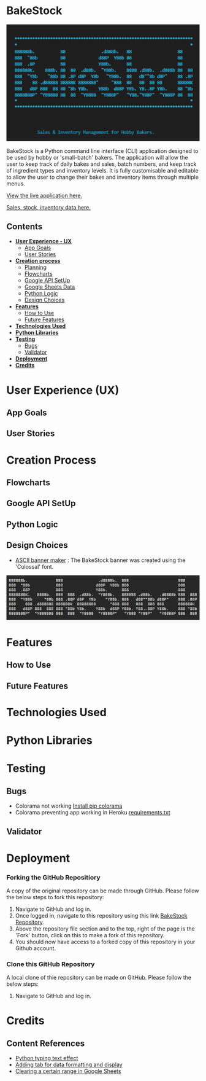 # **BakeStock**
  

![bakestock ascii art](documentation/readme/main_image.png)  


BakeStock is a Python command line interface (CLI) application designed to be used by hobby or 'small-batch' bakers. The application will allow the user to keep track of daily bakes and sales, batch numbers, and keep track of ingredient types and inventory levels. It is fully customisable and editable to allow the user to change their bakes and inventory items through multiple menus.

[View the live application here.](https://bakestock.herokuapp.com/)  

[Sales, stock, inventory data here.](https://docs.google.com/spreadsheets/d/1ny_lvzMpPjMDCl1ET9uSyVTzBcJko1QDY6DXggS_y5s/edit?usp=sharing)


## Contents
* [**User Experience - UX**](#user-experience-ux)
  * [App Goals](#app-goals)
  * [User Stories](#user-stories)
* [**Creation process**](#creation-process)
  * [Planning](#planning)
  * [Flowcharts](#flowcharts)
  * [Google API SetUp](#google-api-setup)
  * [Google Sheets Data](#google-sheets-data)
  * [Python Logic](#python-logic)
  * [Design Choices](#design-choices)
* [**Features**](#features)
  * [How to Use](#how-to-use)
  * [Future Features](#future-features)
* [**Technologies Used**](#technologies-used)
* [**Python Libraries**](#python-libraries)
* [**Testing**](#testing)
  * [Bugs](#bugs)
  * [Validator](#validator)
* [**Deployment**](#deployment)
* [**Credits**](#credits)  

  
# User Experience (UX)  
  
## App Goals
## User Stories  
  
# Creation Process
  
## Flowcharts  
## Google API SetUp
## Python Logic
## Design Choices   
   - [ASCII banner maker](https://manytools.org/hacker-tools/ascii-banner/) : The BakeStock banner was created using the 'Colossal' font.  
     
![bakestock banner image](assets/readme_images/bakestock_ascii.png)
  
# Features

## How to Use
## Future Features
  
# Technologies Used  
  
# Python Libraries  
  
# Testing  
  
## Bugs
- Colorama not working [Install pip colorama](https://tinyurl.com/msk3uknk)
- Colorama preventing app working in Heroku [requirements.txt](https://tinyurl.com/3bxmr4kj)
## Validator  
  
# Deployment  

### Forking the GitHub Repositiory

A copy of the original repository can be made through GitHub. Please follow the below steps to fork this repository:  

1. Navigate to GitHub and log in.  
2. Once logged in, navigate to this repository using this link [BakeStock Repository](https://github.com/amylour/BakeStock).
3. Above the repository file section and to the top, right of the page is the 'Fork' button, click on this to make a fork of this repository.
4. You should now have access to a forked copy of this repository in your Github account.

### Clone this GitHub Repository

A local clone of thie repository can be made on GitHub. Please follow the below steps:

1. Navigate to GitHub and log in.


  
# Credits

## Content References
   - [Python typing text effect](https://www.101computing.net/python-typing-text-effect/)
   - [Adding tab for data formatting and display](https://stackoverflow.com/questions/4488570/how-do-i-write-a-tab-in-python)
   - [Clearing a certain range in Google Sheets](https://stackoverflow.com/questions/58876935/how-to-clear-a-range-in-google-sheet-via-gspread)